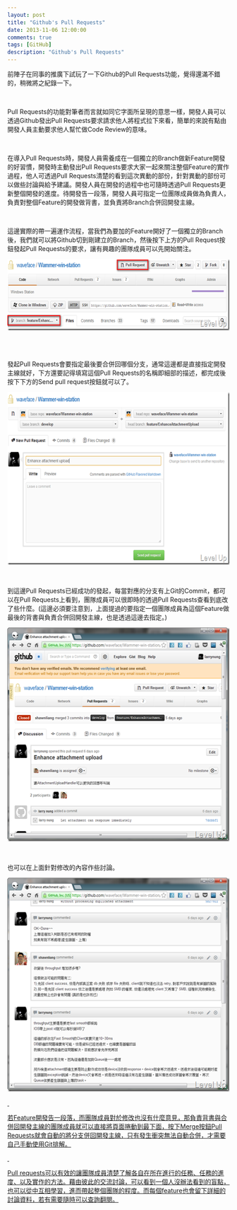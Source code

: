 ```yaml
---
layout: post
title: "Github's Pull Requests"
date: 2013-11-06 12:00:00
comments: true
tags: [GitHub]
description: "Github's Pull Requests"
---
```

<p />  <p>前陣子在同事的推廣下試玩了一下Github的Pull Requests功能，覺得還滿不錯的，稍微將之紀錄一下。</p>  <p> </p>  <p>Pull Requests的功能對筆者而言就如同它字面所呈現的意思一樣，開發人員可以透過Github發出Pull Requests要求請求他人將程式拉下來看，簡單的來說有點由開發人員主動要求他人幫忙做Code Review的意味。</p>  <p> </p>  <p>在導入Pull Requests時，開發人員需養成在一個獨立的Branch做新Feature開發的好習慣，開發時主動發出Pull Requests要求大家一起來關注整個Feature的實作過程，他人可透過Pull Requests清楚的看到這次異動的部份，針對異動的部份可以做些討論與給予建議。開發人員在開發的過程中也可隨時透過Pull Requests更新整個開發的進度。待開發告一段落，開發人員可指定一位團隊成員做為負責人，負責對整個Feature的開發做背書，並負責將Branch合併回開發主線。</p>  <p> </p>  <p>這邊實際的帶一遍運作流程，當我們為要加的Feature開好了一個獨立的Branch後，我們就可以將Github切到剛建立的Branch，然後按下上方的Pull Request按鈕發起Pull Requests的要求，讓有興趣的團隊成員可以先開始關注。</p>  <p><img style="border-bottom: 0px; border-left: 0px; border-top: 0px; border-right: 0px" border="0" alt="image" src="\images\posts\550e1225-7163-4e1c-afef-c07a21c8876e\image_thumb_6.png" width="644" height="162" /></a> </p>  <p> </p>  <p>發起Pull Requests會要指定最後要合併回哪個分支，通常這邊都是直接指定開發主線就好，下方還要記得填寫這個Pull Requests的名稱即細部的描述，都完成後按下下方的Send pull request按鈕就可以了。</p>  <p><a href="http://files.dotblogs.com.tw/larrynung/1209/GithubsPullRequests_133AA/image_6.png"><img style="border-bottom: 0px; border-left: 0px; border-top: 0px; border-right: 0px" border="0" alt="image" src="\images\posts\550e1225-7163-4e1c-afef-c07a21c8876e\image_thumb_2.png" width="644" height="391" /></a> </p>  <p> </p>  <p>到這邊Pull Requests已經成功的發起，每當對應的分支有上Git的Commit，都可以在Pull Requests上看到，團隊成員可以很即時的透過Pull Requests查看到底改了些什麼。(這邊必須要注意到，上面提過的要指定一個團隊成員為這個Feature做最後的背書與負責合併回開發主線，也是透過這邊去指定。)</p>  <p><a href="http://files.dotblogs.com.tw/larrynung/1209/GithubsPullRequests_133AA/image_12.png"><img style="border-bottom: 0px; border-left: 0px; border-top: 0px; border-right: 0px" border="0" alt="image" src="\images\posts\550e1225-7163-4e1c-afef-c07a21c8876e\image_thumb_5.png" width="542" height="484" /></a> </p>  <p> </p>  <p>也可以在上面針對修改的內容作些討論。</p>  <p><a href="http://files.dotblogs.com.tw/larrynung/1209/GithubsPullRequests_133AA/image_10.png"><img style="border-bottom: 0px; border-left: 0px; border-top: 0px; border-right: 0px" border="0" alt="image" src="\images\posts\550e1225-7163-4e1c-afef-c07a21c8876e\image_thumb_4.png" width="542" height="484" /> </p>  <p> </p>  <p>若Feature開發告一段落，而團隊成員對於修改也沒有什麼意見，那負責背書與合併回開發主線的團隊成員就可以直接將頁面捲動到最下面，按下Merge按鈕Pull Requests就會自動的將分支併回開發主線，只有發生衝突無法自動合併，才需要自己手動使用Git排解。</p>  <p> </p>  <p>Pull requests可以有效的讓團隊成員清楚了解各自在所在進行的任務、任務的進度、以及實作的方法。藉由彼此的交流討論，可以看到一個人沒辦法看到的盲點，也可以從中互相學習，進而帶起整個團隊的程度。而每個feature也會留下詳細的討論資料，若有需要隨時可以查詢翻閱。</p>